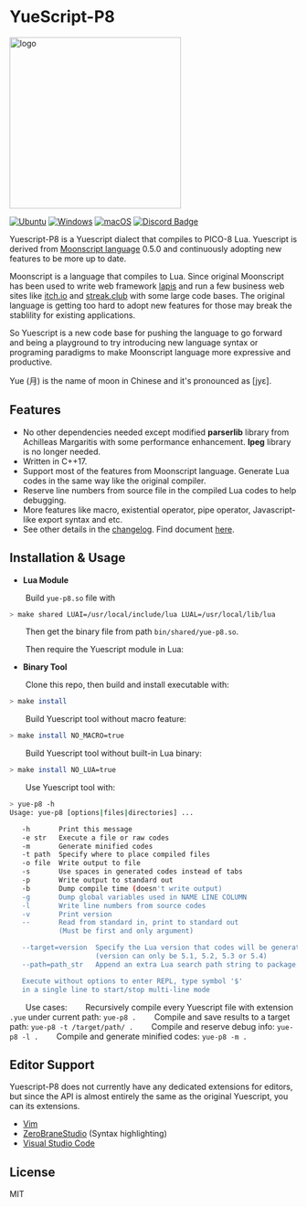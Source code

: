 # YueScript-P8

<img src="doc/docs/.vuepress/public/image/yuescript.svg" width="300" height="300" alt="logo"/>

[![Ubuntu](https://github.com/pigpigyyy/Yuescript/actions/workflows/ubuntu.yml/badge.svg)](https://github.com/pigpigyyy/Yuescript/actions/workflows/ubuntu.yml) [![Windows](https://github.com/pigpigyyy/Yuescript/actions/workflows/windows.yml/badge.svg)](https://github.com/pigpigyyy/Yuescript/actions/workflows/windows.yml) [![macOS](https://github.com/pigpigyyy/Yuescript/actions/workflows/macos.yml/badge.svg)](https://github.com/pigpigyyy/Yuescript/actions/workflows/macos.yml) [![Discord Badge](https://img.shields.io/discord/844031511208001577?color=5865F2&label=Discord&logo=discord&logoColor=white&style=flat-square)](https://discord.gg/cRJ2VAm2NV)

Yuescript-P8 is a Yuescript dialect that compiles to PICO-8 Lua. Yuescript is derived from [Moonscript language](https://github.com/leafo/moonscript) 0.5.0 and continuously adopting new features to be more up to date.

Moonscript is a language that compiles to Lua. Since original Moonscript has been used to write web framework [lapis](https://github.com/leafo/lapis) and run a few business web sites like [itch.io](https://itch.io) and [streak.club](https://streak.club) with some large code bases. The original language is getting too hard to adopt new features for those may break the stablility for existing applications.

So Yuescript is a new code base for pushing the language to go forward and being a playground to try introducing new language syntax or programing paradigms to make Moonscript language more expressive and productive.

Yue (月) is the name of moon in Chinese and it's pronounced as [jyɛ].

##

## Features

* No other dependencies needed except modified **parserlib** library from Achilleas Margaritis with some performance enhancement. **lpeg** library is no longer needed.
* Written in C++17.
* Support most of the features from Moonscript language. Generate Lua codes in the same way like the original compiler.
* Reserve line numbers from source file in the compiled Lua codes to help debugging.
* More features like macro, existential operator, pipe operator, Javascript-like export syntax and etc.
* See other details in the [changelog](./CHANGELOG.md). Find document [here](http://yuescript.org).



## Installation & Usage

* **Lua Module**

&emsp;&emsp;Build `yue-p8.so` file with

```sh
> make shared LUAI=/usr/local/include/lua LUAL=/usr/local/lib/lua
```

&emsp;&emsp;Then get the binary file from path `bin/shared/yue-p8.so`.

&emsp;&emsp;Then require the Yuescript module in Lua:



* **Binary Tool**

&emsp;&emsp;Clone this repo, then build and install executable with:
```sh
> make install
```

&emsp;&emsp;Build Yuescript tool without macro feature:
```sh
> make install NO_MACRO=true
```

&emsp;&emsp;Build Yuescript tool without built-in Lua binary:
```sh
> make install NO_LUA=true
```

&emsp;&emsp;Use Yuescript tool with:

```sh
> yue-p8 -h
Usage: yue-p8 [options|files|directories] ...

   -h       Print this message
   -e str   Execute a file or raw codes
   -m       Generate minified codes
   -t path  Specify where to place compiled files
   -o file  Write output to file
   -s       Use spaces in generated codes instead of tabs
   -p       Write output to standard out
   -b       Dump compile time (doesn't write output)
   -g       Dump global variables used in NAME LINE COLUMN
   -l       Write line numbers from source codes
   -v       Print version
   --       Read from standard in, print to standard out
            (Must be first and only argument)

   --target=version  Specify the Lua version that codes will be generated to
                     (version can only be 5.1, 5.2, 5.3 or 5.4)
   --path=path_str   Append an extra Lua search path string to package.path

   Execute without options to enter REPL, type symbol '$'
   in a single line to start/stop multi-line mode
```
&emsp;&emsp;Use cases:
&emsp;&emsp;Recursively compile every Yuescript file with extension `.yue` under current path:  `yue-p8 .`
&emsp;&emsp;Compile and save results to a target path:  `yue-p8 -t /target/path/ .`
&emsp;&emsp;Compile and reserve debug info:  `yue-p8 -l .`
&emsp;&emsp;Compile and generate minified codes:  `yue-p8 -m .`



## Editor Support

Yuescript-P8 does not currently have any dedicated extensions for editors, but since the API is almost entirely the same as the original Yuescript, you can its extensions.

* [Vim](https://github.com/pigpigyyy/Yuescript-vim)
* [ZeroBraneStudio](https://github.com/pkulchenko/ZeroBraneStudio/issues/1134) (Syntax highlighting)
* [Visual Studio Code](https://github.com/pigpigyyy/yuescript-vscode)

## License

MIT
